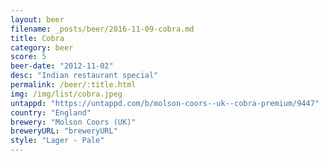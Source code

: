 ```yaml
---
layout: beer
filename: _posts/beer/2016-11-09-cobra.md
title: Cobra
category: beer
score: 5
beer-date: "2012-11-02"
desc: "Indian restaurant special"
permalink: /beer/:title.html
img: /img/list/cobra.jpeg
untappd: "https://untappd.com/b/molson-coors--uk--cobra-premium/9447"
country: "England"
brewery: "Molson Coors (UK)"
breweryURL: "breweryURL"
style: "Lager - Pale"
---
```

